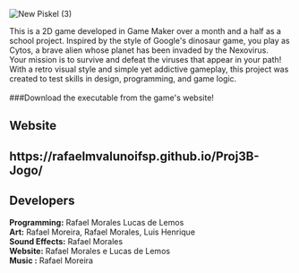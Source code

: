 ![New Piskel (3)](https://github.com/user-attachments/assets/e9fb62af-30a5-46fa-94ff-b5236d97553f)

 <p>This is a 2D game developed in Game Maker over a month and a half as a school project. Inspired by the style of Google's dinosaur game, you play as Cytos, a brave alien whose planet has been invaded by the Nexovirus. <br>Your mission is to survive and defeat the viruses that appear in your path! With a retro visual style and simple yet addictive gameplay, this project was created to test skills in design, programming, and game logic.
   <br>
  <br>
   ###Download the executable from the game's website!
  </p>
  <h2> Website <h2>
 https://rafaelmvalunoifsp.github.io/Proj3B-Jogo/
  <h2> Developers </h2>
    <b>Programming:</b> Rafael Morales Lucas de Lemos<br>
    <b>Art:</b> Rafael Moreira, Rafael Morales, Luis Henrique<br>
    <b>Sound Effects:</b> Rafael Morales<br>
    <b>Website:</b> Rafael Morales e Lucas de Lemos<br>
    <b>Music :</b> Rafael Moreira<br>
</body>



